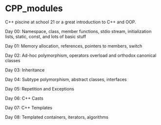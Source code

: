 # CPP_modules
C++ piscine at school 21 or a great introduction to C++ and OOP.

Day 00:
Namespace, class, member functions, stdio stream, initialization lists, static, const, and lots of basic stuff

Day 01:
Memory allocation, references, pointers to members, switch

Day 02:
Ad-hoc polymorphism, operators overload and orthodox canonical classes

Day 03:
Inheritance

Day 04:
Subtype polymorphism, abstract classes, interfaces

Day 05:
Repetition and Exceptions

Day 06:
C++ Casts

Day 07:
C++ Templates

Day 08:
Templated containers, iterators, algorithms
